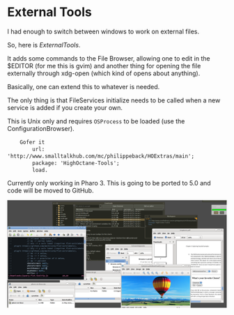 External Tools
==============

I had enough to switch between windows to work on external files.

So, here is *ExternalTools*.

It adds some commands to the File Browser, allowing one to edit in the $EDITOR (for me this is gvim) and another thing for opening the file externally through xdg-open (which kind of opens about anything).

Basically, one can extend this to whatever is needed.

The only thing is that FileServices initialize needs to be called when a new service is added if you create your own.

This is Unix only and requires ``OSProcess`` to be loaded (use the ConfigurationBrowser).

```Smalltalk
	Gofer it 
		url: 'http://www.smalltalkhub.com/mc/philippeback/HOExtras/main';
		package: 'HighOctane-Tools';
		load.
```

Currently only working in Pharo 3. This is going to be ported to 5.0 and code will be moved to GitHub.

![Pharo3ExternalTools](ExternalToolsScreenshot.png)
